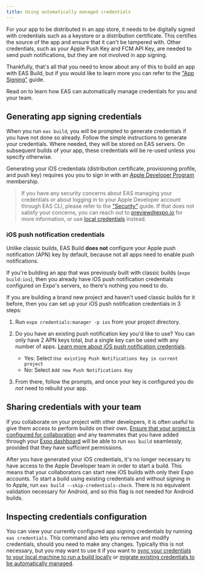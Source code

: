 ```yaml
---
title: Using automatically managed credentials
---
```


For your app to be distributed in an app store, it needs to be digitally signed with credentials such as a keystore or a distribution certificate. This certifies the source of the app and ensure that it can't be tampered with. Other credentials, such as your Apple Push Key and FCM API Key, are needed to send push notifications, but they are not involved in app signing.

Thankfully, that's all that you need to know about any of this to build an app with EAS Build, but if you would like to learn more you can refer to the ["App Signing"](/distribution/app-signing.md) guide.

Read on to learn how EAS can automatically manage credentials for you and your team.

## Generating app signing credentials

When you run `eas build`, you will be prompted to generate credentials if you have not done so already. Follow the simple instructions to generate your credentials. Where needed, they will be stored on EAS servers. On subsequent builds of your app, these credentials will be re-used unless you specify otherwise.

Generating your iOS credentials (distribution certificate, provisioning profile, and push key) requires you you to sign in with an [Apple Developer Program](https://developer.apple.com/programs) membership.

> If you have any security concerns about EAS managing your credentials or about logging in to your Apple Developer account through EAS CLI, please refer to the ["Security"](/distribution/security.md) guide. If that does not satisfy your concerns, you can reach out to [preview@expo.io](mailto:preview@expo.io) for more information, or use [local credentials](/app-signing/local-credentials.md) instead.

### iOS push notification credentials

Unlike classic builds, EAS Build **does not** configure your Apple push notification (APN) key by default, because not all apps need to enable push notifications.

If you're building an app that was previously built with classic builds (`expo build:ios`), then you already have iOS push notification credentials configured on Expo's servers, so there's nothing you need to do.

If you are building a brand new project and haven't used classic builds for it before, then you can set up your iOS push notification credentials in 3 steps:

1. Run `expo credentials:manager -p ios` from your project directory.
2. Do you have an existing push notification key you'd like to use? You can only have 2 APN keys total, but a single key can be used with any number of apps. [Learn more about iOS push notification credentials](../distribution/app-signing.md#push-notification-keys).

   - Yes: Select `Use existing Push Notifications Key in current project`
   - No: Select `Add new Push Notifications Key`

3. From there, follow the prompts, and once your key is configured you do _not_ need to rebuild your app.

## Sharing credentials with your team

If you collaborate on your project with other developers, it is often useful to give them access to perform builds on their own. [Ensure that your project is configured for collaboration](/accounts/working-together.md) and any teammates that you have added through your [Expo dashboard](https://expo.io/) will be able to run `eas build` seamlessly, provided that they have sufficient permissions.

After you have generated your iOS credentials, it's no longer necessary to have access to the Apple Developer team in order to start a build. This means that your collaborators can start new iOS builds with only their Expo accounts. To start a build using existing credentials and without signing in to Apple, run `eas build --skip-credentials-check`. There is no equivalent validation necessary for Android, and so this flag is not needed for Android builds.

## Inspecting credentials configuration

You can view your currently configured app signing credentials by running `eas credentials`. This command also lets you remove and modify credentials, should you need to make any changes. Typically this is not necessary, but you may want to use it if you want to [sync your credentials to your local machine to run a build locally](syncing-credentials.md) or [migrate existing credentials to be automatically managed](existing-credentials.md).
